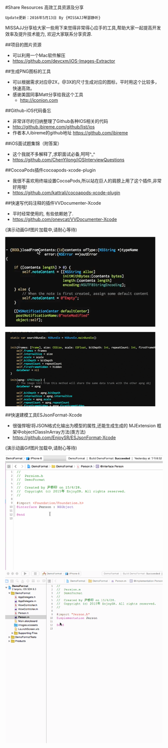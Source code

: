 #Share Resources 高效工具资源及分享
```
Update更新：2016年5月13日 By {MISSAJJ琴瑟静听}
```
MISSAJJ分享给大家一些用下来觉得非常得心应手的工具,帮助大家一起提高开发效率及提升技术能力, 欢迎大家联系分享资源.

##项目的图片资源
- 可以利用一个Mac软件解压 
 - https://github.com/devcxm/iOS-Images-Extractor

##生成PNG图标的工具
- 可以根据需求对应@2X，@3X的尺寸生成对应的图标，平时用这个比较多， 快速高效。
- 感谢美国同事Matt分享给我这个工具
   - http://iconion.com 

##Github-iOS代码备忘
- 非常详尽的归纳整理了Github各种IOS相关的代码
 - http://github.ibireme.com/github/list/ios
 - 作者本人ibireme的github地址 https://github.com/ibireme


##iOS面试题集锦（附答案）

- 这个我就不多解释了,求职面试必备,呵呵^_^
 - https://github.com/ChenYilong/iOSInterviewQuestions

##CocoaPods插件cocoapods-xcode-plugin

- 我很不喜欢用终端设置CocoaPods,所以站在巨人的肩膀上用了这个插件,非常好用哦!
 - https://github.com/kattrali/cocoapods-xcode-plugin
 
 ##快速写代码注释的插件VVDocumenter-Xcode
- 平时经常使用的, 有些依赖她了.
 - https://github.com/onevcat/VVDocumenter-Xcode
 
 
(演示动画Gif图片加载中,请耐心等待)

![image](VV1.gif)

![image](VV2.gif)
 
##快速建模工具ESJsonFormat-Xcode
- 很强悍哦!将JSON格式化输出为模型的属性,还能生成生成的 MJExtension 框架中objectClassInArray方法(类方法)
 - https://github.com/EnjoySR/ESJsonFormat-Xcode

(演示动画Gif图片加载中,请耐心等待)

![image](ScreenShot3.gif)
![image](ScreenShot2.gif)